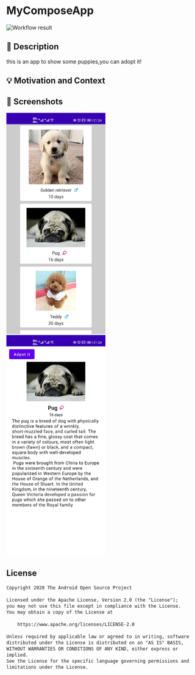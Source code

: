 # MyComposeApp

<!--- Replace <limingboGitHub> with your Github Username and <MyComposeApp> with the name of your repository. -->
<!--- You can find both of these in the url bar when you open your repository in github. -->
![Workflow result](https://github.com/limingboGitHub/MyComposeApp/workflows/Check/badge.svg)


## :scroll: Description
<!--- Describe your app in one or two sentences -->
this is an app to show some puppies,you can adopt it!

## :bulb: Motivation and Context
<!--- Optionally point readers to interesting parts of your submission. -->
<!--- What are you especially proud of? -->


## :camera_flash: Screenshots
<!-- You can add more screenshots here if you like -->
<img src="/results/screenshot_1.png" width="260">&emsp;<img src="/results/screenshot_2.png" width="260">

## License
```
Copyright 2020 The Android Open Source Project

Licensed under the Apache License, Version 2.0 (the "License");
you may not use this file except in compliance with the License.
You may obtain a copy of the License at

    https://www.apache.org/licenses/LICENSE-2.0

Unless required by applicable law or agreed to in writing, software
distributed under the License is distributed on an "AS IS" BASIS,
WITHOUT WARRANTIES OR CONDITIONS OF ANY KIND, either express or implied.
See the License for the specific language governing permissions and
limitations under the License.
```